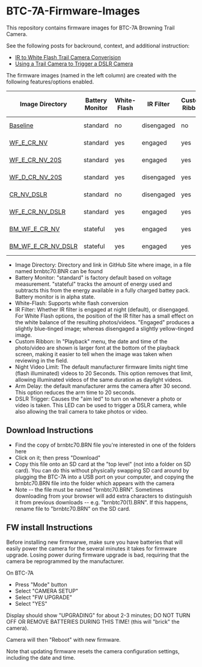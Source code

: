 # BTC-7A-Firmware-Images
This repository contains firmware images for BTC-7A Browning Trail Camera.

See the following posts for backround, context, and additional instruction:

- [IR to White Flash Trail Camera Converision](https://winterberrywildlife.ouroneacrefarm.com/2021/09/15/ir-to-white-flash-trail-camera-conversion/)
- [Using a Trail Camera to Trigger a DSLR Camera](https://winterberrywildlife.ouroneacrefarm.com/2021/12/03/using-trail-camera-to-trigger-a-dslr-camera/)


The firmware images (named in the left column) are created with the following features/options enabled. 

| Image Directory | Battery Monitor | White-Flash | IR Filter | Custom Ribbon | Night Video Limit | Arm Delay | DSLR Trigger |
| ----------------| ----------------| ------------| --------- | ------------- | ----------------- | ----------- | ---
| [Baseline](https://github.com/robertzak133/BTC-7A-Firmware-Images/blob/main/Baseline/brnbtc70.BRN) |  standard         | no         | disengaged     |     no        | yes           |  30 Sec      | no |
| [WF_E_CR_NV](https://github.com/robertzak133/BTC-7A-Firmware-Images/blob/main/WF_E_CR_NV/brnbtc70.BRN) |  standard | yes        | engaged   |     yes       |  no           |  30 Sec | no |
| [WF_E_CR_NV_20S](https://github.com/robertzak133/BTC-7A-Firmware-Images/blob/main/WF_E_CR_NV_20S/brnbtc70.BRN)  |  standard | yes        | engaged   |     yes       |  no           |  20 Sec | no |
| [WF_D_CR_NV_20S](https://github.com/robertzak133/BTC-7A-Firmware-Images/blob/main/WF_D_CR_NV_20S/brnbtc70.BRN)     |  standard | yes        | disengaged|     yes       |  no           |  20 Sec | no |
| [CR_NV_DSLR](https://github.com/robertzak133/BTC-7A-Firmware-Images/blob/main/CR_NV/brnbtc70.BRN)            |  standard |no         | disengaged        |     yes       |  no           |  30 Sec | yes |
| [WF_E_CR_NV_DSLR](https://github.com/robertzak133/BTC-7A-Firmware-Images/blob/main/WF_E_CR_NV_DSLR/brnbtc70.BRN) | standard | yes            | engaged   |  yes   |  no | 30 Sec | yes |
| [BM_WF_E_CR_NV](https://github.com/robertzak133/BTC-7A-Firmware-Images/blob/main/BM_WF_E_CR_NV/brnbtc70.BRN) | stateful  | yes            | engaged   |  yes   | no  | 30 Sec | no |
| [BM_WF_E_CR_NV_DSLR](https://github.com/robertzak133/BTC-7A-Firmware-Images/blob/main/BM_WF_E_CR_NV_DSLR/brnbtc70.BRN) | stateful  | yes            | engaged   |  yes   | no  | 30 Sec | yes |


* Image Directory: Directory and link in GitHub Site where image, in a file named brnbtc70.BNR can be found
* Battery Monitor: "standard" is factory default based on voltage measurement.   "stateful" tracks the amount of energy used and subtracts this from the energy available in a fully charged battey pack.  Battery monitor is in alpha state. 
* White-Flash: Supports white flash conversion
* IR Filter: Whether IR filter is engaged at night (default), or disengaged.  For White Flash options, the position of the IR filter has a small effect on the white balance of the resulting photos/videos.  "Engaged" produces a slightly blue-tinged image; whereas disengaged a slightly yellow-tinged image.  
* Custom Ribbon: In "Playback" menu, the date and time of the photo/video are shown is larger font at the bottom of the playback screen, making it easier to tell when the image was taken when reviewing in the field. 
* Night Video Limit: The default manufacturer firmware limits night time (flash illuminated) videos to 20 Seconds.  This option removes that limit, allowing illuminated videos of the same duration as daylight videos.
* Arm Delay: the default manufacturer arms the camera after 30 second.  This option reduces the arm time to 20 seconds.
* DSLR Trigger: Causes the "aim led" to turn on whenever a photo or video is taken.  This LED can be used to trigger a DSLR camera, while also allowing the trail camera to take photos or video.


## Download Instructions
- Find the copy of brnbtc70.BRN file you're interested in one of the folders here
- Click on it; then press "Download"
- Copy this file onto an SD card at the "top level" (not into a folder on SD card).  You can do this without physically swapping SD card around by plugging the BTC-7A into a USB port on your computer, and copying the brnbtc70.BRN file into the folder which appears with the camera
- Note -- the file must be named "brnbtc70.BRN".  Sometimes downloading from your browser will add extra characters to distinguish it from previous downloads -- e.g. "brnbtc70(1).BRN".  If this happens, rename file to "brnbtc70.BRN" on the SD card. 

## FW install Instructions

Before installing new firmwarwe, make sure you have batteries that will easily power the camera for the several minutes it takes for firmware upgrade. Losing power during firmware upgrade is bad, requiring that the camera be reprogrammed by the manufacturer.  

On BTC-7A
- Press "Mode" button 
- Select "CAMERA SETUP"
- Select "FW UPGRADE"
- Select "YES"

Display should show "UPGRADING" for about 2-3 minutes; DO NOT TURN OFF OR REMOVE BATTERIES DURING THIS TIME! (this will "brick" the camera).  

Camera will then "Reboot" with new firmware.

Note that updating firmware resets the camera configuration settings, including the date and time. 
